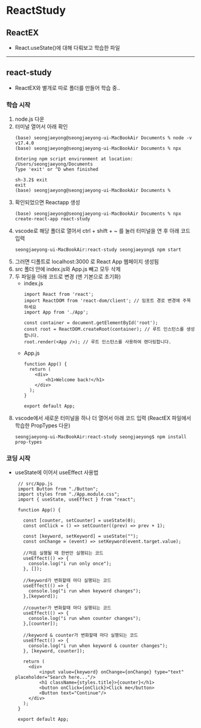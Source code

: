 # ReactStudy

## ReactEX
- React.useState()에 대해 다뤄보고 학습한 파일

-------------------------------

## react-study
- ReactEX와 별개로 따로 폴더를 만들어 학습 중..

### 학습 시작
1. node.js 다운
2. 터미널 열어서 아래 확인
   ```
   (base) seongjaeyong@seongjaeyong-ui-MacBookAir Documents % node -v
   v17.4.0
   (base) seongjaeyong@seongjaeyong-ui-MacBookAir Documents % npx
   
   Entering npm script environment at location:
   /Users/seongjaeyong/Documents
   Type 'exit' or ^D when finished

   sh-3.2$ exit
   exit
   (base) seongjaeyong@seongjaeyong-ui-MacBookAir Documents % 
   ```
3. 확인되었으면 Reactapp 생성
   ```
   (base) seongjaeyong@seongjaeyong-ui-MacBookAir Documents % npx create-react-app react-study
   ```
4. vscode로 해당 폴더로 열어서 ctrl + shift + ~ 를 눌러 터미널을 연 후 아래 코드 입력
   ```
   seongjaeyong-ui-MacBookAir:react-study seongjaeyong$ npm start
   ```
5. 그러면 디폴트로 localhost:3000 로 React App 웹페이지 생성됨
6. src 폴더 안에 index.js와 App.js 빼고 모두 삭제
7. 두 파일을 아래 코드로 변경 (맨 기본으로 초기화)
   - index.js
     ```
     import React from 'react';
     import ReactDOM from 'react-dom/client'; // 임포트 경로 변경에 주목하세요
     import App from './App';
     
     const container = document.getElementById('root');
     const root = ReactDOM.createRoot(container); // 루트 인스턴스를 생성합니다.
     root.render(<App />); // 루트 인스턴스를 사용하여 렌더링합니다.
     ```
   - App.js
     ```
     function App() {
       return (
         <div>
             <h1>Welcome back!</h1>
         </div>
       );
     }
     
     export default App;
     ```
8. vscode에서 새로운 터미널을 하나 더 열어서 아래 코드 입력 (ReactEX 파일에서 학습한 PropTypes 다운)
   ```
   seongjaeyong-ui-MacBookAir:react-study seongjaeyong$ npm install prop-types
   ```

### 코딩 시작
- useState에 이어서 useEffect 사용법
  ```
   // src/App.js
   import Button from "./Button";
   import styles from "./App.module.css";
   import { useState, useEffect } from "react";
   
   function App() {
   
     const [counter, setCounter] = useState(0);
     const onClick = () => setCounter((prev) => prev + 1);
   
     const [keyword, setKeyword] = useState("");
     const onChange = (event) => setKeyword(event.target.value);
   
     //처음 실행될 때 한번만 실행되는 코드
     useEffect(() => {
       console.log("i run only once");
     }, []);
   
     //keyword가 변화할때 마다 실행되는 코드
     useEffect(() => {
       console.log("i run when keyword changes");
     },[keyword]);
   
     //counter가 변화할때 마다 실행되는 코드
     useEffect(() => {
       console.log("i run when counter changes");
     },[counter]);
   
     //keyword & counter가 변화할때 마다 실행되는 코드
     useEffect(() => {
       console.log("i run when keyword & counter changes");
     }, [keyword, counter]);
   
     return (
       <div>
           <input value={keyword} onChange={onChange} type="text" placeholder="Search here..."/>
           <h1 className={styles.title}>{counter}</h1>
           <button onClick={onClick}>Click me</button>
           <Button text="Continue"/>
       </div>
     );
   }
   
   export default App;
  ```
